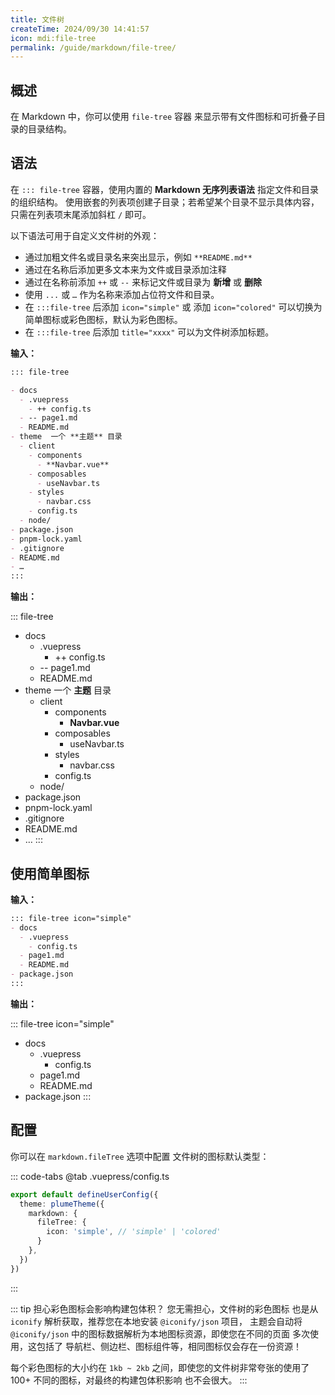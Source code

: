 ```yaml
---
title: 文件树
createTime: 2024/09/30 14:41:57
icon: mdi:file-tree
permalink: /guide/markdown/file-tree/
---
```


## 概述

在 Markdown 中，你可以使用 `file-tree` 容器 来显示带有文件图标和可折叠子目录的目录结构。

## 语法

在 `::: file-tree` 容器，使用内置的 **Markdown 无序列表语法** 指定文件和目录的组织结构。
使用嵌套的列表项创建子目录；若希望某个目录不显示具体内容，只需在列表项末尾添加斜杠 `/` 即可。

以下语法可用于自定义文件树的外观：

- 通过加粗文件名或目录名来突出显示，例如 `**README.md**`
- 通过在名称后添加更多文本来为文件或目录添加注释
- 通过在名称前添加 `++` 或 `--` 来标记文件或目录为 **新增** 或 **删除**
- 使用 `...` 或 `…` 作为名称来添加占位符文件和目录。
- 在 `:::file-tree` 后添加 `icon="simple"` 或 添加 `icon="colored"` 可以切换为简单图标或彩色图标，默认为彩色图标。
- 在 `:::file-tree` 后添加 `title="xxxx"` 可以为文件树添加标题。

**输入：**

```md /++/ /--/
::: file-tree

- docs
  - .vuepress
    - ++ config.ts
  - -- page1.md
  - README.md
- theme  一个 **主题** 目录
  - client
    - components
      - **Navbar.vue**
    - composables
      - useNavbar.ts
    - styles
      - navbar.css
    - config.ts
  - node/
- package.json
- pnpm-lock.yaml
- .gitignore
- README.md
- …
:::
```

**输出：**

::: file-tree

- docs
  - .vuepress
    - ++ config.ts
  - -- page1.md
  - README.md
- theme  一个 **主题** 目录
  - client
    - components
      - **Navbar.vue**
    - composables
      - useNavbar.ts
    - styles
      - navbar.css
    - config.ts
  - node/
- package.json
- pnpm-lock.yaml
- .gitignore
- README.md
- …
:::

## 使用简单图标

**输入：**

```md
::: file-tree icon="simple"
- docs
  - .vuepress
    - config.ts
  - page1.md
  - README.md
- package.json
:::
```

**输出：**

::: file-tree icon="simple"

- docs
  - .vuepress
    - config.ts
  - page1.md
  - README.md
- package.json
:::

## 配置

你可以在 `markdown.fileTree` 选项中配置 文件树的图标默认类型：

::: code-tabs
@tab .vuepress/config.ts

```ts
export default defineUserConfig({
  theme: plumeTheme({
    markdown: {
      fileTree: {
        icon: 'simple', // 'simple' | 'colored'
      }
    },
  })
})
```

:::

::: tip 担心彩色图标会影响构建包体积？
您无需担心，文件树的彩色图标 也是从 `iconify` 解析获取，推荐您在本地安装 `@iconify/json` 项目，
主题会自动将 `@iconify/json` 中的图标数据解析为本地图标资源，即使您在不同的页面
多次使用，这包括了 导航栏、侧边栏、图标组件等，相同图标仅会存在一份资源！

每个彩色图标的大小约在 `1kb ~ 2kb` 之间，即使您的文件树非常夸张的使用了 100+ 不同的图标，对最终的构建包体积影响
也不会很大。
:::
